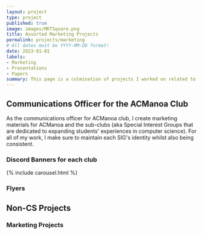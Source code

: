 ```yaml
---
layout: project
type: project
published: true
image: images/MKTSquare.png
title: Assorted Marketing Projects
permalink: projects/marketing
# All dates must be YYYY-MM-DD format!
date: 2023-01-01
labels:
- Marketing
- Presentations
- Papers
summary: This page is a culmination of projects I worked on related to marketing.
---
```


## Communications Officer for the ACManoa Club
As the communications officer for ACManoa club, I create marketing materials for ACManoa and the sub-clubs (aka Special Interest Groups that are dedicated to expanding students' experiences in computer science). For all of my work, I make sure to maintain each SIG's identity whilst also being consistent. 

### Discord Banners for each club
{% include carousel.html %}

### Flyers

## Non-CS Projects
### Marketing Projects

